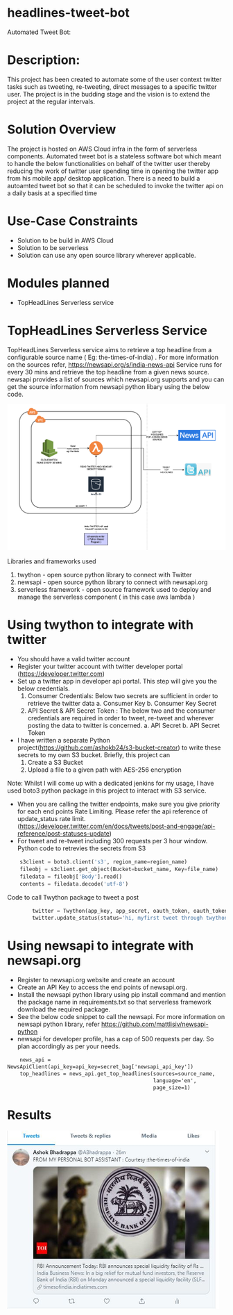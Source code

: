 # headlines-tweet-bot

Automated Tweet Bot:

# Description:
This project has been created to automate some of the user context twitter tasks such as tweeting, re-tweeting, direct messages to a specific twitter user. The project is in the budding stage and the vision is to extend the project at the regular intervals.

# Solution Overview
The project is hosted on AWS Cloud infra in the form of serverless components. Automated tweet bot is a stateless software bot which meant to handle the below functionalities on behalf of the twitter user thereby reducing the work of twitter user spending time in opening the twitter app from his mobile app/ desktop application. There is a need to build a autoamted tweet bot so that it can be scheduled to invoke the twitter api on a daily basis at a specified time

# Use-Case Constraints
- Solution to be build in AWS Cloud
- Solution to be serverless
- Solution can use any open source library wherever applicable.

# Modules planned
- TopHeadLines Serverless service

# TopHeadLines Serverless Service
TopHeadLines Serverless service aims to retrieve a top headline from a configurable source name ( Eg: the-times-of-india) . For more information on the sources refer, https://newsapi.org/s/india-news-api
Service runs for every 30 mins and retrieve the top headline from a given news source.
newsapi provides a list of sources which newsapi.org supports and you can get the source information from newsapi python libary using the below code.

![Image description](images/SolutionV3.JPG)

Libraries and frameworks used
1. twython - open source python library to connect with Twitter
2. newsapi - open source python library to connect with newsapi.org
3. serverless framework - open source framework used to deploy and manage the serverless component ( in this case aws lambda )

# Using twython to integrate with twitter
- You should have a valid twitter account
- Register your twitter account with twitter developer portal (https://developer.twitter.com)
- Set up a twitter app in developer api portal. This step will give you the below credentials.
    1. Consumer Credentials: Below two secrets are sufficient in order to retrieve the twitter data
        a. Consumer Key 
        b. Consumer Key Secret
     2. API Secret & API Secret Token : The below two and the consumer credentials are required in order to tweet, re-tweet and wherever posting the data to twitter is concerned.
        a. API Secret
        b. API Secret Token
- I have written a separate Python project(https://github.com/ashokb24/s3-bucket-creator) to write these secrets to my own S3 bucket. Briefly, this project can
    1. Create a S3 Bucket
    2. Upload a file to a given path with AES-256 encryption
 
 Note: Whilst I will come up with a dedicated jenkins for my usage, I have used boto3 python package in this project to interact with S3 service.
- When you are calling the twitter endpoints, make sure you give priority for each end points Rate Limiting. Please refer the api reference of update_status rate limit. (https://developer.twitter.com/en/docs/tweets/post-and-engage/api-reference/post-statuses-update)
- For tweet and re-tweet including 300 requests per 3 hour window.
Python code to retrevies the secrets from S3
```python
    s3client = boto3.client('s3', region_name=region_name)
    fileobj = s3client.get_object(Bucket=bucket_name, Key=file_name)
    filedata = fileobj['Body'].read()
    contents = filedata.decode('utf-8')
```
Code to call Twython package to tweet a post
```python
        twitter = Twython(app_key, app_secret, oauth_token, oauth_token_secret)
        twitter.update_status(status='hi, myfirst tweet through twython')
```
# Using newsapi to integrate with newsapi.org
- Register to newsapi.org website and create an account
- Create an API Key to access the end points of newsapi.org.
- Install the newsapi python library using pip install command and mention the package name in requirements.txt so that serverless framework download the required package.
- See the below code snippet to call the newsapi. For more information on newsapi python library, refer https://github.com/mattlisiv/newsapi-python
- newsapi for developer profile, has a cap of 500 requests per day. So plan accordingly as per your needs.
```
    news_api = NewsApiClient(api_key=api_key=secret_bag['newsapi_api_key'])
    top_headlines = news_api.get_top_headlines(sources=source_name,
                                               language='en',
                                               page_size=1)
```


# Results
![Image description](images/Results.JPG)
